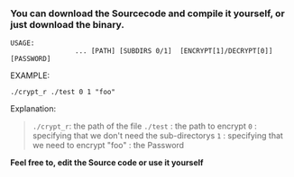 ### You can download the Sourcecode and compile it yourself, or just download the binary.
```
USAGE: 
                ... [PATH] [SUBDIRS 0/1]  [ENCRYPT[1]/DECRYPT[0]] [PASSWORD]
```
EXAMPLE:
```
./crypt_r ./test 0 1 "foo"
```

Explanation:
> `./crypt_r`: the path of the file
> `./test`     : the path to encrypt
> `0`           : specifying that we don't need the sub-directorys 
> `1`           : specifying that we need to encrypt
> "foo"        : the Password

**Feel free to, edit the Source code or use it yourself**